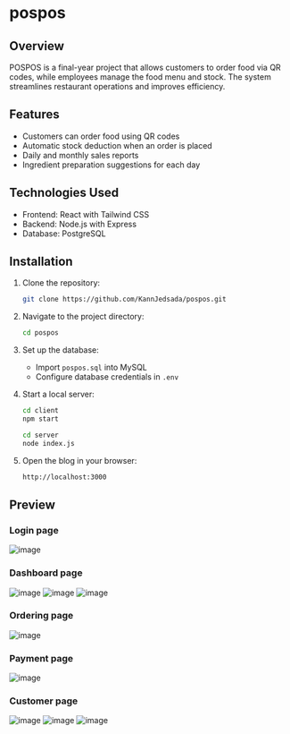 # pospos

## Overview

POSPOS is a final-year project that allows customers to order food via QR codes, while employees manage the food menu and stock. The system streamlines restaurant operations and improves efficiency.

## Features

  - Customers can order food using QR codes
  - Automatic stock deduction when an order is placed
  - Daily and monthly sales reports
  - Ingredient preparation suggestions for each day

## Technologies Used
  - Frontend: React with Tailwind CSS
  - Backend: Node.js with Express
  - Database: PostgreSQL

## Installation
1. Clone the repository:
   ```sh
   git clone https://github.com/KannJedsada/pospos.git
   ```
2. Navigate to the project directory:
   ```sh
   cd pospos
   ```
3. Set up the database:
   - Import `pospos.sql` into MySQL
   - Configure database credentials in `.env`

4. Start a local server:
   ```sh
   cd client
   npm start

   cd server
   node index.js
   ```
   
5. Open the blog in your browser:
   ```sh
   http://localhost:3000
   ```

## Preview

### Login page
![image](https://github.com/user-attachments/assets/3816d23a-6d5c-4e02-92e3-80f87554c3c2)

### Dashboard page
![image](https://github.com/user-attachments/assets/0d6c738d-681d-48f4-b256-0e58c72d26c8)
![image](https://github.com/user-attachments/assets/f33a698d-8569-45b3-9dbf-dec64ff5faba)
![image](https://github.com/user-attachments/assets/28023f11-14e6-4d89-87c3-373f8c57e70e)

### Ordering page
![image](https://github.com/user-attachments/assets/9dfb8c5e-bed4-478e-8cd1-5321b6922ef9)

### Payment page
![image](https://github.com/user-attachments/assets/e5207b87-cbe1-4a16-a6e4-2507a6b77d5e)

### Customer page
![image](https://github.com/user-attachments/assets/92b0b2f5-23c6-4a47-a208-a3ec1de96030)
![image](https://github.com/user-attachments/assets/8bffe137-c6f4-4248-845d-07d40eafd3cf)
![image](https://github.com/user-attachments/assets/c417bbb6-7cf3-4852-a249-5d51d4a3acc3)





